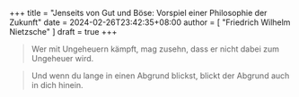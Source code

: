 +++
title = "Jenseits von Gut und Böse: Vorspiel einer Philosophie der Zukunft"
date = 2024-02-26T23:42:35+08:00
author = [ "Friedrich Wilhelm Nietzsche" ]
draft = true
+++

> Wer mit Ungeheuern kämpft, mag zusehn, dass er nicht dabei zum Ungeheuer wird.

> Und wenn du lange in einen Abgrund blickst, blickt der Abgrund auch in dich hinein.
